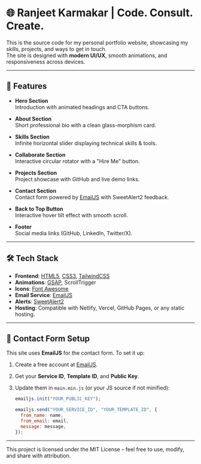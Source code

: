 # 🌐 Ranjeet Karmakar | Code. Consult. Create.

This is the source code for my personal portfolio website, showcasing my skills, projects, and ways to get in touch.  
The site is designed with **modern UI/UX**, smooth animations, and responsiveness across devices.

---

## 🚀 Features

- **Hero Section**  
  Introduction with animated headings and CTA buttons.

- **About Section**  
  Short professional bio with a clean glass-morphism card.

- **Skills Section**  
  Infinite horizontal slider displaying technical skills & tools.

- **Collaborate Section**  
  Interactive circular rotator with a "Hire Me" button.

- **Projects Section**  
  Project showcase with GitHub and live demo links.

- **Contact Section**  
  Contact form powered by [EmailJS](https://www.emailjs.com/) with SweetAlert2 feedback.

- **Back to Top Button**  
  Interactive hover tilt effect with smooth scroll.

- **Footer**  
  Social media links (GitHub, LinkedIn, Twitter/X).

---

## 🛠️ Tech Stack

- **Frontend**: [HTML5](https://developer.mozilla.org/en-US/docs/Web/HTML), [CSS3](https://developer.mozilla.org/en-US/docs/Web/CSS), [TailwindCSS](https://tailwindcss.com/)  
- **Animations**: [GSAP](https://gsap.com/), ScrollTrigger  
- **Icons**: [Font Awesome](https://fontawesome.com/)  
- **Email Service**: [EmailJS](https://www.emailjs.com/)  
- **Alerts**: [SweetAlert2](https://sweetalert2.github.io/)  
- **Hosting**: Compatible with Netlify, Vercel, GitHub Pages, or any static hosting.

---

## 📧 Contact Form Setup

This site uses **EmailJS** for the contact form. To set it up:

1. Create a free account at [EmailJS](https://www.emailjs.com/).
2. Get your **Service ID**, **Template ID**, and **Public Key**.
3. Update them in `main.min.js` (or your JS source if not minified):

   ```javascript
   emailjs.init("YOUR_PUBLIC_KEY");

   emailjs.send("YOUR_SERVICE_ID", "YOUR_TEMPLATE_ID", {
     from_name: name,
     from_email: email,
     message: message,
   });

---

This project is licensed under the MIT License – feel free to use, modify, and share with attribution.
